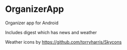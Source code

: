 # OrganizerApp
Organizer app for Android

Includes digest which has news and weather

Weather icons by https://github.com/torryharris/Skycons
